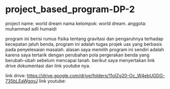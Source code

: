 # project_based_program-DP-2 
project name: world dream
nama kelompok: world dream.
anggota: muhammad adli humaidi

program ini berisi rumus fisika tentang gravitasi dan pengaruhnya terhadap kecepatan jatuh benda,
program ini adalah tugas projek uas yang berbasis pada penyelesaian masalah.
alasan saya memilih program ini sendiri adalah karena saya tertarik dengan perubahan pola pergerakan benda yang berubah-ubah sebelum mencapai tanah.
berikut saya menyertakan link drive dokumentasi dan link youtube nya.

link drive: https://drive.google.com/drive/folders/11olZg20-Oc_W4ebUGDG-735bLEaWgqyJ
link youtube: 
